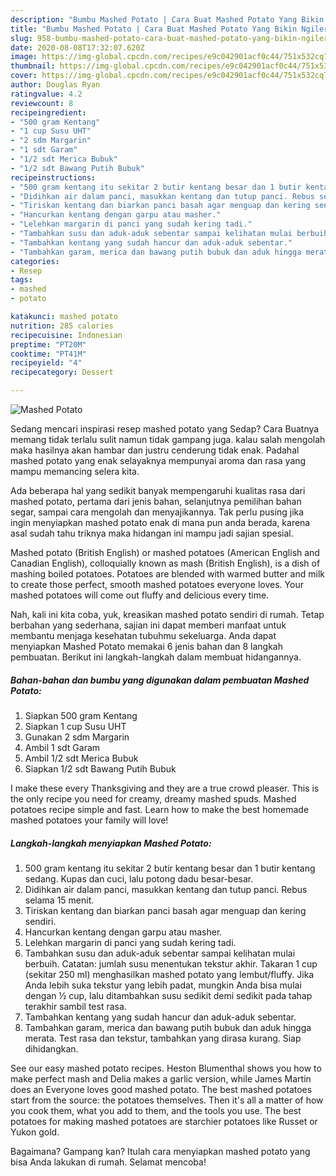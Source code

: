 ```yaml
---
description: "Bumbu Mashed Potato | Cara Buat Mashed Potato Yang Bikin Ngiler"
title: "Bumbu Mashed Potato | Cara Buat Mashed Potato Yang Bikin Ngiler"
slug: 958-bumbu-mashed-potato-cara-buat-mashed-potato-yang-bikin-ngiler
date: 2020-08-08T17:32:07.620Z
image: https://img-global.cpcdn.com/recipes/e9c042901acf0c44/751x532cq70/mashed-potato-foto-resep-utama.jpg
thumbnail: https://img-global.cpcdn.com/recipes/e9c042901acf0c44/751x532cq70/mashed-potato-foto-resep-utama.jpg
cover: https://img-global.cpcdn.com/recipes/e9c042901acf0c44/751x532cq70/mashed-potato-foto-resep-utama.jpg
author: Douglas Ryan
ratingvalue: 4.2
reviewcount: 8
recipeingredient:
- "500 gram Kentang"
- "1 cup Susu UHT"
- "2 sdm Margarin"
- "1 sdt Garam"
- "1/2 sdt Merica Bubuk"
- "1/2 sdt Bawang Putih Bubuk"
recipeinstructions:
- "500 gram kentang itu sekitar 2 butir kentang besar dan 1 butir kentang sedang. Kupas dan cuci, lalu potong dadu besar-besar."
- "Didihkan air dalam panci, masukkan kentang dan tutup panci. Rebus selama 15 menit."
- "Tiriskan kentang dan biarkan panci basah agar menguap dan kering sendiri."
- "Hancurkan kentang dengan garpu atau masher."
- "Lelehkan margarin di panci yang sudah kering tadi."
- "Tambahkan susu dan aduk-aduk sebentar sampai kelihatan mulai berbuih. Catatan: jumlah susu menentukan tekstur akhir. Takaran 1 cup (sekitar 250 ml) menghasilkan mashed potato yang lembut/fluffy. Jika Anda lebih suka tekstur yang lebih padat, mungkin Anda bisa mulai dengan ½ cup, lalu ditambahkan susu sedikit demi sedikit pada tahap terakhir sambil test rasa."
- "Tambahkan kentang yang sudah hancur dan aduk-aduk sebentar."
- "Tambahkan garam, merica dan bawang putih bubuk dan aduk hingga merata. Test rasa dan tekstur, tambahkan yang dirasa kurang. Siap dihidangkan."
categories:
- Resep
tags:
- mashed
- potato

katakunci: mashed potato 
nutrition: 285 calories
recipecuisine: Indonesian
preptime: "PT20M"
cooktime: "PT41M"
recipeyield: "4"
recipecategory: Dessert

---
```



![Mashed Potato](https://img-global.cpcdn.com/recipes/e9c042901acf0c44/751x532cq70/mashed-potato-foto-resep-utama.jpg)

Sedang mencari inspirasi resep mashed potato yang Sedap? Cara Buatnya memang tidak terlalu sulit namun tidak gampang juga. kalau salah mengolah maka hasilnya akan hambar dan justru cenderung tidak enak. Padahal mashed potato yang enak selayaknya mempunyai aroma dan rasa yang mampu memancing selera kita.

Ada beberapa hal yang sedikit banyak mempengaruhi kualitas rasa dari mashed potato, pertama dari jenis bahan, selanjutnya pemilihan bahan segar, sampai cara mengolah dan menyajikannya. Tak perlu pusing jika ingin menyiapkan mashed potato enak di mana pun anda berada, karena asal sudah tahu triknya maka hidangan ini mampu jadi sajian spesial.

Mashed potato (British English) or mashed potatoes (American English and Canadian English), colloquially known as mash (British English), is a dish of mashing boiled potatoes. Potatoes are blended with warmed butter and milk to create those perfect, smooth mashed potatoes everyone loves. Your mashed potatoes will come out fluffy and delicious every time.


Nah, kali ini kita coba, yuk, kreasikan mashed potato sendiri di rumah. Tetap berbahan yang sederhana, sajian ini dapat memberi manfaat untuk membantu menjaga kesehatan tubuhmu sekeluarga. Anda dapat menyiapkan Mashed Potato memakai 6 jenis bahan dan 8 langkah pembuatan. Berikut ini langkah-langkah dalam membuat hidangannya.

<!--inarticleads1-->

##### Bahan-bahan dan bumbu yang digunakan dalam pembuatan Mashed Potato:

1. Siapkan 500 gram Kentang
1. Siapkan 1 cup Susu UHT
1. Gunakan 2 sdm Margarin
1. Ambil 1 sdt Garam
1. Ambil 1/2 sdt Merica Bubuk
1. Siapkan 1/2 sdt Bawang Putih Bubuk


I make these every Thanksgiving and they are a true crowd pleaser. This is the only recipe you need for creamy, dreamy mashed spuds. Mashed potatoes recipe simple and fast. Learn how to make the best homemade mashed potatoes your family will love! 

<!--inarticleads2-->

##### Langkah-langkah menyiapkan Mashed Potato:

1. 500 gram kentang itu sekitar 2 butir kentang besar dan 1 butir kentang sedang. Kupas dan cuci, lalu potong dadu besar-besar.
1. Didihkan air dalam panci, masukkan kentang dan tutup panci. Rebus selama 15 menit.
1. Tiriskan kentang dan biarkan panci basah agar menguap dan kering sendiri.
1. Hancurkan kentang dengan garpu atau masher.
1. Lelehkan margarin di panci yang sudah kering tadi.
1. Tambahkan susu dan aduk-aduk sebentar sampai kelihatan mulai berbuih. Catatan: jumlah susu menentukan tekstur akhir. Takaran 1 cup (sekitar 250 ml) menghasilkan mashed potato yang lembut/fluffy. Jika Anda lebih suka tekstur yang lebih padat, mungkin Anda bisa mulai dengan ½ cup, lalu ditambahkan susu sedikit demi sedikit pada tahap terakhir sambil test rasa.
1. Tambahkan kentang yang sudah hancur dan aduk-aduk sebentar.
1. Tambahkan garam, merica dan bawang putih bubuk dan aduk hingga merata. Test rasa dan tekstur, tambahkan yang dirasa kurang. Siap dihidangkan.


See our easy mashed potato recipes. Heston Blumenthal shows you how to make perfect mash and Delia makes a garlic version, while James Martin does an Everyone loves good mashed potato. The best mashed potatoes start from the source: the potatoes themselves. Then it&#39;s all a matter of how you cook them, what you add to them, and the tools you use. The best potatoes for making mashed potatoes are starchier potatoes like Russet or Yukon gold. 

Bagaimana? Gampang kan? Itulah cara menyiapkan mashed potato yang bisa Anda lakukan di rumah. Selamat mencoba!
